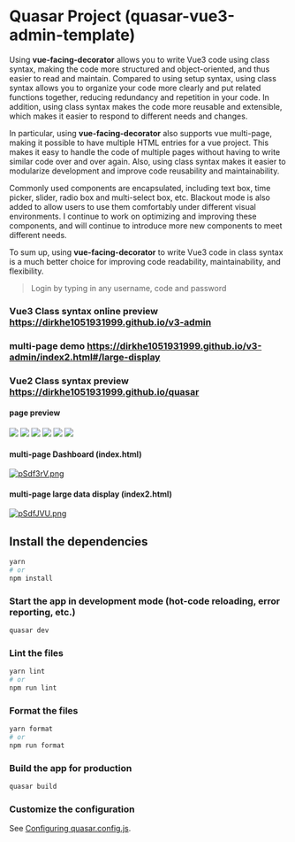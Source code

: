# Quasar Project (quasar-vue3-admin-template)

Using **vue-facing-decorator** allows you to write Vue3 code using class syntax, making the code more structured and object-oriented, and thus easier to read and maintain. Compared to using setup syntax, using class syntax allows you to organize your code more clearly and put related functions together, reducing redundancy and repetition in your code. In addition, using class syntax makes the code more reusable and extensible, which makes it easier to respond to different needs and changes.

In particular, using **vue-facing-decorator** also supports vue multi-page, making it possible to have multiple HTML entries for a vue project. This makes it easy to handle the code of multiple pages without having to write similar code over and over again. Also, using class syntax makes it easier to modularize development and improve code reusability and maintainability.

Commonly used components are encapsulated, including text box, time picker, slider, radio box and multi-select box, etc. Blackout mode is also added to allow users to use them comfortably under different visual environments. I continue to work on optimizing and improving these components, and will continue to introduce more new components to meet different needs.

To sum up, using **vue-facing-decorator** to write Vue3 code in class syntax is a much better choice for improving code readability, maintainability, and flexibility.

> Login by typing in any username, code and password

### Vue3 Class syntax online preview https://dirkhe1051931999.github.io/v3-admin

### multi-page demo https://dirkhe1051931999.github.io/v3-admin/index2.html#/large-display

### Vue2 Class syntax preview https://dirkhe1051931999.github.io/quasar

#### page preview

<img src="https://s1.ax1x.com/2023/03/17/ppG6v2q.png" >
<img src="https://s1.ax1x.com/2023/03/17/ppG6xx0.png" >
<img src="https://s1.ax1x.com/2023/03/17/ppG6jGn.png" >
<img src="https://s1.ax1x.com/2023/03/17/ppG6XPs.png" >
<img src="https://s1.ax1x.com/2023/03/17/ppG6L5j.png" >
<img src="https://s1.ax1x.com/2023/03/17/ppGcSMV.png" >

#### multi-page Dashboard (index.html)

[![pSdf3rV.png](https://s1.ax1x.com/2023/01/30/pSdf3rV.png)](https://imgse.com/i/pSdf3rV)

#### multi-page large data display (index2.html)

[![pSdfJVU.png](https://s1.ax1x.com/2023/01/30/pSdfJVU.png)](https://imgse.com/i/pSdfJVU)

## Install the dependencies

```bash
yarn
# or
npm install
```

### Start the app in development mode (hot-code reloading, error reporting, etc.)

```bash
quasar dev
```

### Lint the files

```bash
yarn lint
# or
npm run lint
```

### Format the files

```bash
yarn format
# or
npm run format
```

### Build the app for production

```bash
quasar build
```

### Customize the configuration

See [Configuring quasar.config.js](http://www.quasarchs.com/quasar-cli-webpack/quasar-config-js).
